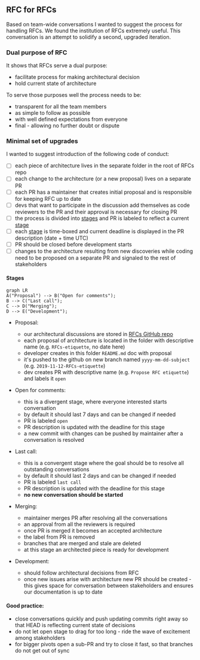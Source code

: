 ## RFC for RFCs

Based on team-wide conversations I wanted to suggest the process for handling RFCs. We found the institution of RFCs extremely useful. This conversation is an attempt to solidify a second, upgraded iteration.

### Dual purpose of RFC

It shows that RFCs serve a dual purpose:
- facilitate process for making architectural decision
- hold current state of architecture

To serve those purposes well the process needs to be:
- transparent for all the team members
- as simple to follow as possible
- with well defined expectations from everyone
- final - allowing no further doubt or dispute

### Minimal set of upgrades
I wanted to suggest introduction of the following code of conduct:
- [ ] each piece of architecture lives in the separate folder in the root of RFCs repo
- [ ] each change to the architecture (or a new proposal) lives on a separate PR
- [ ] each PR has a maintainer that creates initial proposal and is responsible for keeping RFC up to date
- [ ] devs that want to participate in the discussion add themselves as code reviewers to the PR and their approval is necessary for closing PR
- [ ] the process is divided into [stages](#Stages) and PR is labeled to reflect a current [stage](#Stages)
- [ ] each [stage](#Stages) is time-boxed and current deadline is displayed in the PR description (date + time UTC)
- [ ] PR should be closed before development starts
- [ ] changes to the architecture resulting from new discoveries while coding need to be proposed on a separate PR and signaled to the rest of stakeholders

#### Stages
```mermaid
graph LR
A("Proposal") --> B("Open for comments");
B --> C("Last call");
C --> D("Merging");
D --> E("Development");
```
- Proposal:
    - our architectural discussions are stored in [RFCs GitHub repo](https://github.com/Holo-Host/rfcs)
    - each proposal of architecture is located in the folder with descriptive name (e.g. `RFCs-etiquette`, no date here)
    - developer creates in this folder `README.md` doc with proposal
    - it's pushed to the github on new branch named `yyyy-mm-dd-subject` (e.g. `2019-11-12-RFCs-etiquette`)
    - dev creates PR with descriptive name (e.g. `Propose RFC etiquette`) and labels it `open`

- Open for comments:
    - this is a divergent stage, where everyone interested starts conversation
    - by default it should last 7 days and can be changed if needed
    - PR is labeled `open`
    - PR description is updated with the deadline for this stage
    - a new commit with changes can be pushed by maintainer after a conversation is resolved

- Last call:
    - this is a convergent stage where the goal should be to resolve all outstanding conversations
    - by default it should last 2 days and can be changed if needed
    - PR is labeled `last call`
    - PR description is updated with the deadline for this stage
    - **no new conversation should be started**

- Merging:
    - maintainer merges PR after resolving all the conversations
    - an approval from all the reviewers is required
    - once PR is merged it becomes an accepted architecture
    - the label from PR is removed
    - branches that are merged and stale are deleted
    - at this stage an architected piece is ready for development

- Development:
    - should follow architectural decisions from RFC
    - once new issues arise with architecture new PR should be created - this gives space for conversation between stakeholders and ensures our documentation is up to date

#### Good practice:
- close conversations quickly and push updating commits right away so that HEAD is reflecting current state of decisions
- do not let open stage to drag for too long - ride the wave of excitement among stakeholders
- for bigger pivots open a sub-PR and try to close it fast, so that branches do not get out of sync
